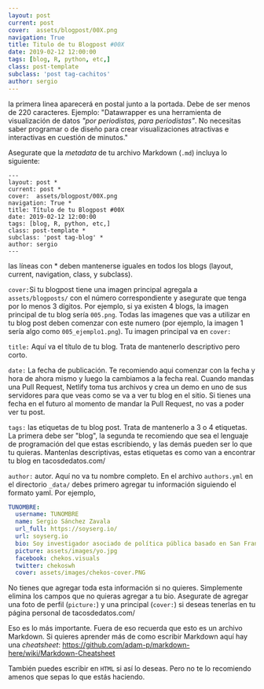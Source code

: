 ```yaml
---
layout: post
current: post
cover:  assets/blogpost/00X.png
navigation: True
title: Titulo de tu Blogpost #00X
date: 2019-02-12 12:00:00
tags: [blog, R, python, etc,]
class: post-template
subclass: 'post tag-cachitos'
author: sergio
---
```



la primera linea aparecerá en postal junto a la portada. Debe de ser menos de 220 caracteres.
Ejemplo: "Datawrapper es una herramienta de visualización de datos _"por periodistas, para periodistas"_. No necesitas saber programar o de diseño para crear visualizaciones atractivas e interactivas en cuestión de minutos."


Asegurate que la _metadata_ de tu archivo Markdown (`.md`) incluya lo siguiente:
```
---
layout: post *
current: post *
cover:  assets/blogpost/00X.png
navigation: True *
title: Título de tu Blogpost #00X
date: 2019-02-12 12:00:00
tags: [blog, R, python, etc,]
class: post-template *
subclass: 'post tag-blog' *
author: sergio
---
```
las líneas con * deben mantenerse iguales en todos los blogs (layout, current, navigation, class, y subclass).

`cover:`Si tu blogpost tiene una imagen principal agregala a `assets/blogposts/` con el número correspondiente y asegurate que tenga por lo menos 3 dígitos. Por ejemplo, si ya existen 4 blogs, la imagen principal de tu blog sería `005.png`. Todas las imagenes que vas a utilizar en tu blog post deben comenzar con este numero (por ejemplo, la imagen 1 sería algo como `005_ejemplo1.png`). Tu imagen principal va en `cover:`

`title:` Aquí va el título de tu blog. Trata de mantenerlo descriptivo pero corto.

`date:` La fecha de publicación. Te recomiendo aqui comenzar con la fecha y hora de ahora mismo y luego la cambiamos a la fecha real. Cuando mandas una Pull Request, Netlify toma tus archivos y crea un demo en uno de sus servidores para que veas como se va a ver tu blog en el sitio. Si tienes una fecha en el futuro al momento de mandar la Pull Request, no vas a poder ver tu post.

`tags:` las etiquetas de tu blog post. Trata de mantenerlo a 3 o 4 etiquetas. La primera debe ser "blog", la segunda te recomiendo que sea el lenguaje de programación del que estas escribiendo, y las demás pueden ser lo que tu quieras. Mantenlas descriptivas, estas etiquetas es como van a encontrar tu blog en tacosdedatos.com/

`author:` autor. Aquí no va tu nombre completo. En el archivo `authors.yml` en el directorio `_data/` debes primero agregar tu información siguiendo el formato yaml. Por ejemplo,
```yaml
TUNOMBRE:
  username: TUNOMBRE
  name: Sergio Sánchez Zavala
  url_full: https://soyserg.io/
  url: soyserg.io
  bio: Soy investigador asociado de política pública basado en San Francisco, California. Diseñador de visualizaciones de datos
  picture: assets/images/yo.jpg
  facebook: chekos.visuals
  twitter: chekoswh
  cover: assets/images/chekos-cover.PNG
```
No tienes que agregar toda esta información si no quieres. Simplemente elimina los campos que no quieras agregar a tu bio. Asegurate de agregar una foto de perfil (`picture:`) y una principal (`cover:`) si deseas tenerlas en tu página personal de tacosdedatos.com/

Eso es lo más importante. Fuera de eso recuerda que esto es un archivo Markdown. Si quieres aprender más de como escribir Markdown aquí hay una _cheatsheet_: https://github.com/adam-p/markdown-here/wiki/Markdown-Cheatsheet

También puedes escribir en `HTML` si así lo deseas. Pero no te lo recomiendo amenos que sepas lo que estás haciendo.